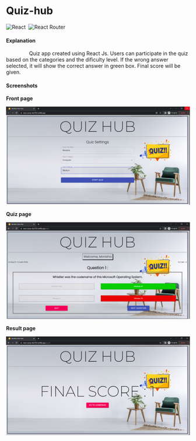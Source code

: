 # Quiz-hub

![React](https://img.shields.io/badge/react-%2320232a.svg?style=for-the-badge&logo=react&logoColor=%2361DAFB) &nbsp;![React Router](https://img.shields.io/badge/React_Router-CA4245?style=for-the-badge&logo=react-router&logoColor=white)

#### Explanation  
   <p>&nbsp;&nbsp;&nbsp;&nbsp;&nbsp;&nbsp;&nbsp;&nbsp;&nbsp;&nbsp;&nbsp;&nbsp;&nbsp;&nbsp;&nbsp;&nbsp;Quiz app created using React Js. 
Users can participate in the quiz based on the categories and the dificulty level. If the wrong answer selected, it will show the correct answer in green box. Final score will be given.</p>


#### Screenshots  

**Front page**

<img src="https://github.com/Monishadhanasekar/Quiz-hub/blob/main/screenshots/front.png" title="Front page"> 

**Quiz page** 

<img src="https://github.com/Monishadhanasekar/Quiz-hub/blob/main/screenshots/quiz.png" title="Quiz page">

**Result page**

<img src="https://github.com/Monishadhanasekar/Quiz-hub/blob/main/screenshots/result.png" title="Result page">
